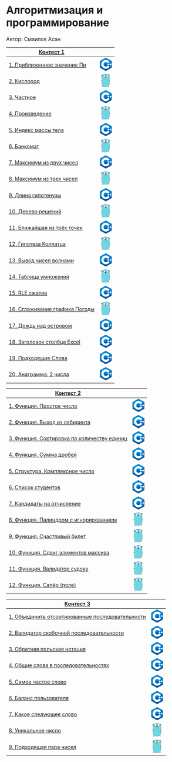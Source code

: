 # Алгоритмизация и программирование

Автор: Смаилов Асан

|[Контест 1](https://contest.yandex.ru/contest/52142/problems/) |  |
| --- | :-: |
| [1. Приближенное значение Пи](./contest_01/01/1.cpp) | ![](./img/cpp.png) |
| [2. Кислород](./contest_01/02/2.go) |  ![](./img/go.png) |
| [3. Частное](./contest_01/03/3.cpp) | ![](./img/cpp.png) |
| [4. Произведение](./contest_01/04/4.go) | ![](./img/go.png) |
| [5. Индекс массы тела](./contest_01/05/5.cpp) |  ![](./img/cpp.png) |
| [6. Банкомат](./contest_01/06/6.go) | ![](./img/go.png) |
| [7. Максимум из двух чисел](./contest_01/07/7.cpp) |  ![](./img/cpp.png) |
| [8. Максимум из трех чисел](./contest_01/08/8.go) | ![](./img/go.png) |
| [9. Длина гипотенузы](./contest_01/09/9.cpp) |  ![](./img/cpp.png) |
| [10. Дерево решений](./contest_01/10/10.go) | ![](./img/go.png) |
| [11. Ближайшая из трёх точек](./contest_01/11/11.cpp) |  ![](./img/cpp.png) |
| [12. Гипотеза Коллатца](./contest_01/12/12.go) | ![](./img/go.png) |
| [13. Вывод чисел волнами](./contest_01/13/13.cpp) |  ![](./img/cpp.png) |
| [14. Таблица умножения](./contest_01/14/14.go) | ![](./img/go.png) |
| [15. RLE сжатие](./contest_01/15/15.cpp) |  ![](./img/cpp.png) |
| [16. Сглаживание графика Погоды](./contest_01/16/16.go) | ![](./img/go.png) |
| [17. Дождь над островом](./contest_01/17/17.cpp) |  ![](./img/cpp.png) |
| [18. Заголовок столбца Excel](./contest_01/18/18.cpp) | ![](./img/cpp.png) |
| [19. Подходящие Слова](./contest_01/19/19.cpp) |  ![](./img/cpp.png) |
| [20. Анаграмма. 2 числа](./contest_01/20/20.cpp) | ![](./img/cpp.png) |

|[Контест 2](https://contest.yandex.ru/contest/52676/problems/) |  |
| --- | :-: |
| [1. Функция. Простое число](./contest_02/01/1.cpp) | ![](./img/cpp.png) |
| [2. Функция. Выход из лабиринта](./contest_02/02/2.cpp) |  ![](./img/cpp.png) |
| [3. Функция. Сортировка по количеству единиц](./contest_02/03/3.cpp) | ![](./img/cpp.png) |
| [4. Функция. Сумма дробей](./contest_02/04/4.cpp) | ![](./img/cpp.png) |
| [5. Структура. Комплексное число](./contest_02/05/5.cpp) | ![](./img/cpp.png) |
| [6. Список студентов](./contest_02/06/6.cpp) | ![](./img/cpp.png) |
| [7. Кандидаты на отчисление](./contest_02/07/7.cpp) | ![](./img/cpp.png) |
| [8. Функция. Палиндром с игнорированием](./contest_02/08/8.go) | ![](./img/go.png) |
| [9. Функция. Счастливый билет](./contest_02/09/9.go) | ![](./img/go.png) |
| [10. Функция. Сдвиг элементов массива](./contest_02/10/10.go) | ![](./img/go.png) |
| [11. Функция. Валидатор судоку](./contest_02/11/11.go) | ![](./img/go.png) |
| [12. Функция. Сапёр (поле)](./contest_02/12/12.go) | ![](./img/go.png) |

|[Контест 3](https://contest.yandex.ru/contest/53504/problems/) |  |
| --- | :-: |
| [1. Объединить отсортированные последовательности](./contest_02/01/1.cpp) | ![](./img/cpp.png) |
| [2. Валидатор скобочной последовательности](./contest_02/02/2.cpp) |  ![](./img/cpp.png) |
| [3. Обратная польская нотация](./contest_02/03/3.cpp) | ![](./img/cpp.png) |
| [4. Общие слова в последовательностях](./contest_02/04/4.cpp) | ![](./img/cpp.png) |
| [5. Самое частое слово](./contest_02/05/5.cpp) | ![](./img/cpp.png) |
| [6. Баланс пользователя](./contest_02/06/6.cpp) | ![](./img/cpp.png) |
| [7. Какое следующее слово](./contest_02/07/7.cpp) | ![](./img/cpp.png) |
| [8. Уникальное число](./contest_02/08/8.go) | ![](./img/go.png) |
| [9. Подходящая пара чисел](./contest_02/09/9.go) | ![](./img/go.png) |
